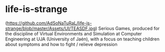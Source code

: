 # life-is-strange
(https://github.com/AdSoNaTuRaL/life-is-strange/blob/master/Assets/UI/TEASDF.jpg)
Serious Games, produced for the discipline of Virtual Environments and Simulation at Computer Engineering at UJA (University of Jaén), with a focus on teaching children about symptoms and how to fight / relieve depression


